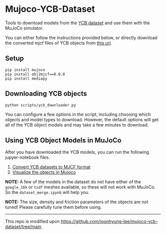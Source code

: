 # Mujoco-YCB-Dataset
Tools to download models from the [YCB dataset](https://www.ycbbenchmarks.com/) and use them with the MuJoCo simulator.

You can either follow the instructions provided below, or directly download the converted mjcf files of YCB objects from [this url](https://www.dropbox.com/scl/fi/can8r0ylc16zpm3jy3vmq/ycb_mujoco.tar.gz?rlkey=diqgwkkcyl8p5xem9bk9npmhw&st=4vwu6ul4&dl=0).

## Setup

```
pip install mujoco
pip install obj2mjcf==0.0.8
pip install mediapy
```

## Downloading YCB objects

```
python scripts/ycb_downloader.py
```

You can configure a few options in the script, including choosing which objects and model types to download. However, the default options will get all of the YCB object models and may take a few minutes to download.

## Using YCB Object Models in MuJoCo

After you have downloaded the YCB models, you can run the following jupyer-notebook files.

1. [Convert YCB datasets to MJCF format](https://github.com/lijinhan21/MUJOCO_YCB/blob/main/notebooks/dataset_merge.ipynb)
2. [Visualize the objects in Mujoco](https://github.com/lijinhan21/MUJOCO_YCB/blob/main/notebooks/render_mujoco.ipynb)

**NOTE:** A few of the models in the dataset do not have either of the `google_16k` or `tsdf` meshes available, so these will not work with MuJoCo. So the `dataset_merge.ipynb` will help you.

**NOTE:** The size, density and friction parameters of the objects are not tuned! Please carefully tune them before using.

---

This repo is modified upon https://github.com/joonhyung-lee/mujoco-ycb-dataset/tree/main.